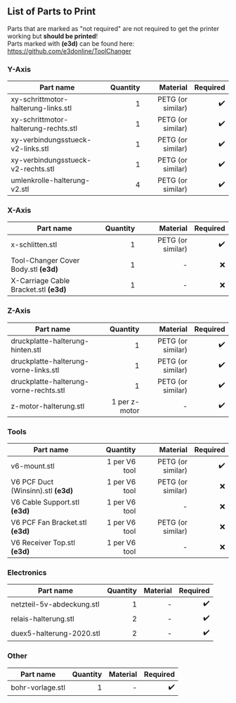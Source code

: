 ## List of Parts to Print
Parts that are marked as "not required" are not required to get the printer working but **should be printed**!     
Parts marked with **(e3d)** can be found here: https://github.com/e3donline/ToolChanger

### Y-Axis
| Part name     | Quantity      | Material | Required |
| ------------- |--------------:| --------:|---------:|
| xy-schrittmotor-halterung-links.stl |  1   | PETG (or similar)| :heavy_check_mark: |
| xy-schrittmotor-halterung-rechts.stl |  1   |  PETG (or similar)    | :heavy_check_mark: |
| xy-verbindungsstueck-v2-links.stl |   1    |  PETG (or similar)|:heavy_check_mark: |
| xy-verbindungsstueck-v2-rechts.stl |   1    | PETG (or similar) |:heavy_check_mark: |
| umlenkrolle-halterung-v2.stl |    4   | PETG (or similar) |:heavy_check_mark: |

### X-Axis
| Part name     | Quantity      | Material | Required |
| ------------- |--------------:| --------:|---------:|
| x-schlitten.stl |  1   | PETG (or similar)| :heavy_check_mark: |
| Tool-Changer Cover Body.stl **(e3d)**|  1   | - | :x: |
| X-Carriage Cable Bracket.stl **(e3d)**|  1   | - | :x: |


### Z-Axis
| Part name     | Quantity      | Material | Required |
| ------------- |--------------:| --------:|---------:|
| druckplatte-halterung-hinten.stl |    1   |  PETG (or similar) | :heavy_check_mark: |
| druckplatte-halterung-vorne-links.stl |   1    | PETG (or similar)  | :heavy_check_mark: |
| druckplatte-halterung-vorne-rechts.stl |   1    | PETG (or similar)  | :heavy_check_mark: |
| z-motor-halterung.stl |    1 per z-motor   |  - | :heavy_check_mark: |

### Tools
| Part name     | Quantity      | Material | Required |
| ------------- |--------------:| --------:|---------:|
| v6-mount.stl |   1 per V6 tool|  PETG (or similar) | :heavy_check_mark: |
| V6 PCF Duct (Winsinn).stl  **(e3d)**|   1 per V6 tool|  PETG (or similar) | :x: |
| V6 Cable Support.stl **(e3d)** |   1 per V6 tool|  - | :x: |
| V6 PCF Fan Bracket.stl  **(e3d)**|   1 per V6 tool|  PETG (or similar) | :x: |
| V6 Receiver Top.stl  **(e3d)**|   1 per V6 tool|  - | :x: |

### Electronics
| Part name     | Quantity      | Material | Required |
| ------------- |--------------:| --------:|---------:|
| netzteil-5v-abdeckung.stl     | 1 | - | :heavy_check_mark: |
| relais-halterung.stl   | 2 | - | :heavy_check_mark: |
| duex5-halterung-2020.stl    | 2 | - | :heavy_check_mark: |

### Other
| Part name     | Quantity      | Material | Required |
| ------------- |--------------:| --------:|---------:|
| bohr-vorlage.stl     | 1 | - | :heavy_check_mark: |


